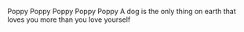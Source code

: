 Poppy
Poppy
Poppy
Poppy
Poppy
A dog is the only thing on earth that loves you more than you love yourself
